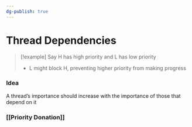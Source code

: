 ```yaml
---
dg-publish: true
---
```

# Thread Dependencies

> [!example] 
> Say H has high priority and L has low priority
> * L might block H, preventing higher priority from making progress

### Idea
A thread’s importance should increase with the importance of those that depend on it

### [[Priority Donation]]
